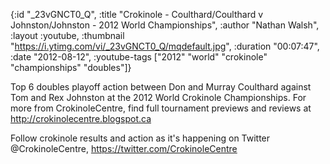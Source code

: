 {:id "_23vGNCT0_Q",
 :title
 "Crokinole - Coulthard/Coulthard v Johnston/Johnston - 2012 World Championships",
 :author "Nathan Walsh",
 :layout :youtube,
 :thumbnail "https://i.ytimg.com/vi/_23vGNCT0_Q/mqdefault.jpg",
 :duration "00:07:47",
 :date "2012-08-12",
 :youtube-tags ["2012" "world" "crokinole" "championships" "doubles"]}


Top 6 doubles playoff action between Don and Murray Coulthard against Tom and Rex Johnston at the 2012 World Crokinole Championships. For more from CrokinoleCentre, find full tournament previews and reviews at http://crokinolecentre.blogspot.ca

Follow crokinole results and action as it's happening on Twitter @CrokinoleCentre, https://twitter.com/CrokinoleCentre
